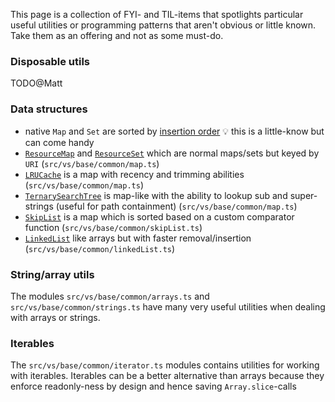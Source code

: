 This page is a collection of FYI- and TIL-items that spotlights particular useful utilities or programming patterns that aren't obvious or little known. Take them as an offering and not as some must-do.


### Disposable utils

TODO@Matt

### Data structures

* native `Map` and `Set` are sorted by [insertion order](https://developer.mozilla.org/en-US/docs/Web/JavaScript/Reference/Global_Objects/Map#description) 💡 this is a little-know but can come handy
* [`ResourceMap`](https://github.com/microsoft/vscode/blob/8c946e23f45f39fdd982cff1e1fce02a8e3dc719/src/vs/base/common/map.ts#L771) and [`ResourceSet`](https://github.com/microsoft/vscode/blob/8c946e23f45f39fdd982cff1e1fce02a8e3dc719/src/vs/base/common/map.ts#L862)  which are normal maps/sets but keyed by `URI` (`src/vs/base/common/map.ts`)
* [`LRUCache`](https://github.com/microsoft/vscode/blob/8c946e23f45f39fdd982cff1e1fce02a8e3dc719/src/vs/base/common/map.ts#L1313) is a map with recency and trimming abilities (`src/vs/base/common/map.ts`)
* [`TernarySearchTree`](https://github.com/microsoft/vscode/blob/8c946e23f45f39fdd982cff1e1fce02a8e3dc719/src/vs/base/common/map.ts#L333) is map-like with the ability to lookup sub and super-strings (useful for path containment) (`src/vs/base/common/map.ts`)
* [`SkipList`](https://github.com/microsoft/vscode/blob/8c946e23f45f39fdd982cff1e1fce02a8e3dc719/src/vs/base/common/skipList.ts#L20) is a map which is sorted based on a custom comparator function (`src/vs/base/common/skipList.ts`)
* [`LinkedList`](https://github.com/microsoft/vscode/blob/8c946e23f45f39fdd982cff1e1fce02a8e3dc719/src/vs/base/common/linkedList.ts#L21) like arrays but with faster removal/insertion (`src/vs/base/common/linkedList.ts`)

### String/array utils

The modules `src/vs/base/common/arrays.ts` and `src/vs/base/common/strings.ts` have many very useful utilities when dealing with arrays or strings.

### Iterables

The `src/vs/base/common/iterator.ts` modules contains utilities for working with iterables. Iterables can be a better alternative than arrays because they enforce readonly-ness by design and hence saving `Array.slice`-calls